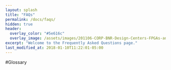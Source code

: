 ```yaml
---
layout: splash
title: "FAQs"
permalink: /docs/faqs/
hidden: true
header:
  overlay_color: "#5e616c"
  overlay_image: /assets/images/201106-CORP-BNR-Design-Centers-FPGAs-and-plds-Banner-2880x280.jpg
excerpt: "Welcome to the Frequently Asked Questions page."
last_modified_at: 2018-01-10T11:22:01-05:00
---
```



#Glossary 
